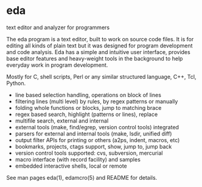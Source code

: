 eda
===

text editor and analyzer for programmers

 The eda program is a text editor, built to work on source code files.
 It is for editing all kinds of plain text but it was designed  for
 program development and code analysis.
 Eda has a simple and intuitive user interface, provides base editor
 features and heavy-weight tools in the background to help everyday work
 in program development.

Mostly for C, shell scripts, Perl or any similar structured language, C++, Tcl, Python.

 * line based selection handling, operations on block of lines
 * filtering lines (multi level) by rules, by regex patterns or manually
 * folding whole functions or blocks, jump to matching brace
 * regex based search, highlight (patterns or lines), replace
 * multifile search, external and internal
 * external tools (make, find/egrep, version control tools) integrated
 * parsers for external and internal tools (make, lsdir, unified diff)
 * output filter APIs for printing or others (a2ps, indent, macros, etc)
 * bookmarks, projects, ctags support, show, jump to, jump back
 * version control tools supported: cvs, subversion, mercurial
 * macro interface (with record facility) and samples
 * embedded interactive shells, local or remote

See man pages eda(1), edamcro(5) and README for details.

